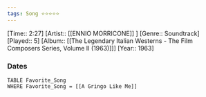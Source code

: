 ```yaml
---
tags: Song ⭐⭐⭐⭐⭐ 
---
```

[Time:: 2:27]
[Artist:: [[ENNIO MORRICONE]] ]
[Genre:: Soundtrack]
[Played:: 5]
[Album:: [[The Legendary Italian Westerns - The Film Composers Series, Volume II (1963)]]]
[Year:: 1963]
### Dates
````dataview
TABLE Favorite_Song
WHERE Favorite_Song = [[A Gringo Like Me]]
````
